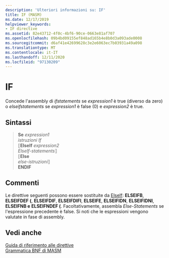 ```yaml
---
description: 'Ulteriori informazioni su: IF'
title: IF (MASM)
ms.date: 12/17/2019
helpviewer_keywords:
- IF directive
ms.assetid: 82e43712-4f0c-4bf6-90ce-0663e81af707
ms.openlocfilehash: 09b4bd09155ef848ad165b4e8b0d3a093ade0008
ms.sourcegitcommit: d6af41e42699628c3e2e6063ec7b03931a49a098
ms.translationtype: MT
ms.contentlocale: it-IT
ms.lasthandoff: 12/11/2020
ms.locfileid: "97130209"
---
```

# <a name="if"></a>IF

Concede l'assembly di *ifstatements* se *expression1* è true (diverso da zero) o *elseifstatements* se *expression1* è false (0) e *expression2* è true.

## <a name="syntax"></a>Sintassi

> **Se** *expression1*\
> *istruzioni If*\
> ⟦**ElseIf** *expression2*\
> *ElseIf-statements*⟧ \
> ⟦**Else**\
> *else-istruzioni*⟧ \
> **ENDIF**

## <a name="remarks"></a>Commenti

Le direttive seguenti possono essere sostituite da [ElseIf](elseif-masm.md): **ELSEIFB**, **ELSEIFDEF (**, **ELSEIFDIF**, **ELSEIFDIFI**, **ELSEIFE**, **ELSEIFIDN**, **ELSEIFIDNI**, **ELSEIFNB e** **ELSEIFNDEF (**. Facoltativamente, assembla *Else-Statements* se l'espressione precedente è false. Si noti che le espressioni vengono valutate in fase di assembly.

## <a name="see-also"></a>Vedi anche

[Guida di riferimento alle direttive](directives-reference.md)\
[Grammatica BNF di MASM](masm-bnf-grammar.md)
